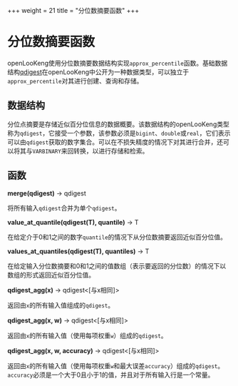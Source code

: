 +++
weight = 21
title = "分位数摘要函数"
+++

# 分位数摘要函数

openLooKeng使用分位数摘要数据结构实现`approx_percentile`函数。基础数据结构[qdigest](../language/types.md)在openLooKeng中公开为一种数据类型，可以独立于`approx_percentile`对其进行创建、查询和存储。

## 数据结构

分位点摘要是存储近似百分位信息的数据概要。该数据结构的openLooKeng类型称为`qdigest`，它接受一个参数，该参数必须是`bigint`、`double`或`real`，它们表示可以由`qdigest`获取的数字集合。可以在不损失精度的情况下对其进行合并，还可以将其与`VARBINARY`来回转换，以进行存储和检索。

## 函数

**merge(qdigest)** -> qdigest

将所有输入`qdigest`合并为单个`qdigest`。

**value\_at\_quantile(qdigest(T), quantile)** -> T

在给定介于0和1之间的数字`quantile`的情况下从分位数摘要返回近似百分位值。

**values\_at\_quantiles(qdigest(T), quantiles)** -> T

在给定输入分位数摘要和0和1之间的值数组（表示要返回的分位数）的情况下以数组的形式返回近似百分位值。

**qdigest\_agg(x)** -> qdigest\<\[与x相同]>

返回由`x`的所有输入值组成的`qdigest`。

**qdigest\_agg(x, w)** -> qdigest\<\[与x相同]>

返回由`x`的所有输入值（使用每项权重`w`）组成的`qdigest`。

**qdigest\_agg(x, w, accuracy)** -> qdigest\<\[与x相同]>

返回由`x`的所有输入值（使用每项权重`w`和最大误差`accuracy`）组成的`qdigest`。`accuracy`必须是一个大于0且小于1的值，并且对于所有输入行是一个常量。